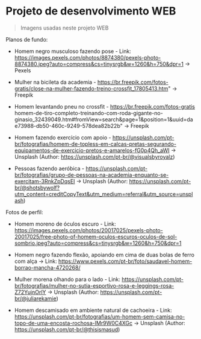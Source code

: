 # Projeto de desenvolvimento WEB
> Imagens usadas neste projeto WEB

Planos de fundo:
- Homem negro musculoso fazendo pose - Link: https://images.pexels.com/photos/8874380/pexels-photo-8874380.jpeg?auto=compress&cs=tinysrgb&w=1260&h=750&dpr=1 -> Pexels

* Mulher na bicileta da academia - https://br.freepik.com/fotos-gratis/close-na-mulher-fazendo-treino-crossfit_17805413.htm" -> Freepik

+ Homem levantando pneu no crossfit - https://br.freepik.com/fotos-gratis homem-de-tiro-completo-treinando-com-roda-gigante-no-ginasio_32439049.htm#fromView=search&page=1&position=1&uuid=dae73988-db50-460c-9249-578dea82b22b" -> Freepik

- Homem fazendo exercício com apoio - https://unsplash.com/pt-br/fotografias/homem-de-topless-em-calcas-pretas-segurando-equipamentos-de-exercicio-pretos-e-amarelos-fG0p4Qh_aWI -> Unsplash (Author: https://unsplash.com/pt-br/@visualsbyroyalz)

* Pessoas fazendo aeróbica - https://unsplash.com/pt-br/fotografias/grupo-de-pessoas-na-academia-enquanto-se-exercitam-3RnkZpDqsEI -> Unsplash (Author: https://unsplash.com/pt-br/@shotsbywolf?utm_content=creditCopyText&utm_medium=referral&utm_source=unsplash)
  
Fotos de perfil:
- Homem moreno de óculos escuro - Link: https://images.pexels.com/photos/20017025/pexels-photo-20017025/free-photo-of-homem-oculos-escuros-oculos-de-sol-sombrio.jpeg?auto=compress&cs=tinysrgb&w=1260&h=750&dpr=1

+ Homem negro fazendo flexão, apoiando em cima de duas bolas de ferro com alça -> Link: https://www.pexels.com/pt-br/foto/saudavel-homem-borrao-mancha-4720268/

* Mulher morena olhando para o lado - Link: https://unsplash.com/pt-br/fotografias/mulher-no-sutia-esportivo-rosa-e-leggings-rosa-Z72YujnOrlY -> Unsplash (Author: https://unsplash.com/pt-br/@juliarekamie)

+ Homem descamisado em ambiente natural de cachoeira - Link: https://unsplash.com/pt-br/fotografias/um-homem-sem-camisa-no-topo-de-uma-encosta-rochosa-IMr9W0C4XGc -> Unsplash (Author: https://unsplash.com/pt-br/@thisismasud)